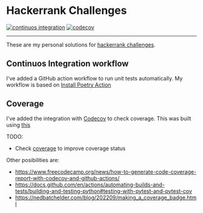 # Hackerrank Challenges

[![continuos integration](https://github.com/agmontilla/hackerrank_challenges/actions/workflows/ci.yml/badge.svg?branch=main)](https://github.com/agmontilla/hackerrank_challenges/actions/workflows/ci.yml) [![codecov](https://codecov.io/gh/agmontilla/hackerrank_challenges/branch/main/graph/badge.svg?token=VMDQQ8F4FQ)](https://codecov.io/gh/agmontilla/hackerrank_challenges)

---

These are my personal solutions for [hackerrank challenges](https://www.hackerrank.com/domains/python).

## Continuos Integration workflow

I've added a GitHub action workflow to run unit tests automatically. My workflow is based on [Install Poetry Action](https://github.com/marketplace/actions/install-poetry-action)

## Coverage

I've added the integration with [Codecov](https://docs.codecov.com/docs) to check coverage. This was built using [this](https://github.com/marketplace/actions/install-poetry-action#codecov-upload)

TODO:

- Check [coverage](https://coverage.readthedocs.io/en/latest/config.html) to improve coverage status

Other posibilities are:

- https://www.freecodecamp.org/news/how-to-generate-code-coverage-report-with-codecov-and-github-actions/
- https://docs.github.com/en/actions/automating-builds-and-tests/building-and-testing-python#testing-with-pytest-and-pytest-cov
- https://nedbatchelder.com/blog/202209/making_a_coverage_badge.html

